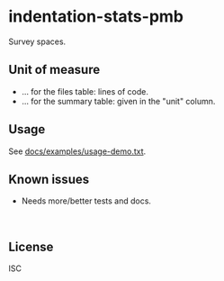 ﻿
<!--#echo json="package.json" key="name" underline="=" -->
indentation-stats-pmb
=====================
<!--/#echo -->

<!--#echo json="package.json" key="description" -->
Survey spaces.
<!--/#echo -->


Unit of measure
---------------
* … for the files table: lines of code.
* … for the summary table: given in the "unit" column.


Usage
-----

See [docs/examples/usage-demo.txt](docs/examples/usage-demo.txt).


<!--#toc stop="scan" -->



Known issues
------------

* Needs more/better tests and docs.




&nbsp;


License
-------
<!--#echo json="package.json" key=".license" -->
ISC
<!--/#echo -->

